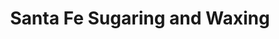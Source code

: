 ---
title: "Santa Fe Sugaring and Waxing"
url: /santa-fe/santa-fe-sugaring-and-waxing/
shop: beauty
---